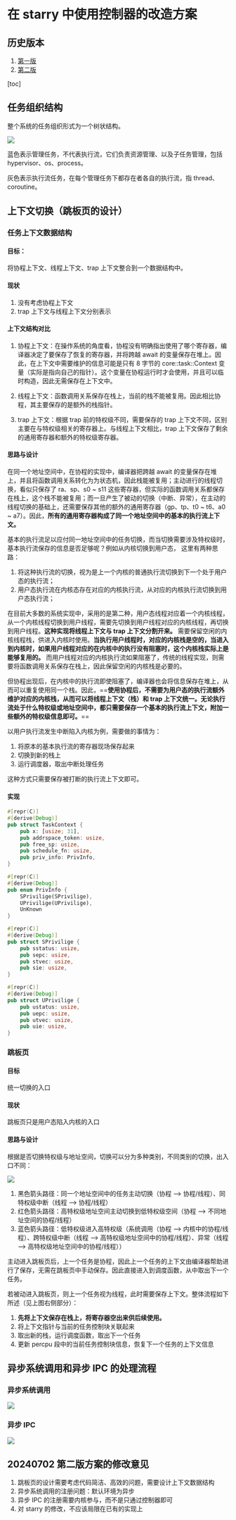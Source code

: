 # 在 starry 中使用控制器的改造方案

## 历史版本
1. [第一版](https://github.com/ATS-INTC/moic/blob/5609c8e8a35b7096c7ac53368690cef8390c8e6a/starry-renovation.md)
2. [第二版](https://github.com/ATS-INTC/moic/blob/191372a3ae6d390ed1e03cb070852df77320a16f/starry-renovation.md)

[toc]

## 任务组织结构

整个系统的任务组织形式为一个树状结构。

![](./assets/task_topo.svg)

蓝色表示管理任务，不代表执行流，它们负责资源管理、以及子任务管理，包括 hypervisor、os、process。

灰色表示执行流任务，在每个管理任务下都存在者各自的执行流，指 thread、coroutine。

## 上下文切换（跳板页的设计）

### 任务上下文数据结构

#### 目标：

将协程上下文、线程上下文、trap 上下文整合到一个数据结构中。

#### 现状

1. 没有考虑协程上下文
2. trap 上下文与线程上下文分别表示

#### 上下文结构对比

1. 协程上下文：在操作系统的角度看，协程没有明确指出使用了哪个寄存器，编译器决定了要保存了恢复的寄存器，并将跨越 await 的变量保存在堆上。因此，在上下文中需要维护的信息可能是只有 8 字节的 core::task::Context 变量（实际是指向自己的指针）。这个变量在协程运行时才会使用，并且可以临时构造，因此无需保存在上下文中。

2. 线程上下文：函数调用关系保存在栈上，当前的栈不能被复用。因此相比协程，其主要保存的是额外的栈指针。

3. trap 上下文：根据 trap 前的特权级不同，需要保存的 trap 上下文不同，区别主要在与特权级相关的寄存器上。与线程上下文相比，trap 上下文保存了剩余的通用寄存器和额外的特权级寄存器。

#### 思路与设计

在同一个地址空间中，在协程的实现中，编译器把跨越 await 的变量保存在堆上，并且将函数调用关系转化为为状态机，因此栈能被复用；主动进行的线程切换，看似只保存了 ra、sp、s0 ~ s11 这些寄存器，但实际的函数调用关系都保存在栈上，这个栈不能被复用；而一旦产生了被动的切换（中断、异常），在主动的线程切换的基础上，还需要保存其他的额外的通用寄存器（gp、tp、t0 ~ t6、a0 ~ a7）。因此，**所有的通用寄存器构成了同一个地址空间中的基本的执行流上下文。**

基本的执行流足以应付同一地址空间中的任务切换，而当切换需要涉及特权级时，基本执行流保存的信息是否足够呢？例如从内核切换到用户态， 这里有两种思路：

1. 将这种执行流的切换，视为是上一个内核的普通执行流切换到下一个处于用户态的执行流；
2. 用户态执行流在内核态存在对应的内核执行流，从对应的内核执行流切换到用户态执行流；

在目前大多数的系统实现中，采用的是第二种，用户态线程对应着一个内核线程，从一个内核线程切换到用户线程，需要先切换到用户线程对应的内核线程，再切换到用户线程。**这种实现将线程上下文与 trap 上下文分割开来。** 需要保留空闲的内核线程栈，供进入内核时使用。**当执行用户线程时，对应的内核栈是空的，当进入到内核时，如果用户线程对应的在内核中的执行没有阻塞时，这个内核栈实际上是能够复用的。** 而用户线程对应的内核执行流如果阻塞了，传统的线程实现，则需要将函数调用关系保存在栈上，因此保留空闲的内核栈是必要的。

但协程出现后，在内核中的执行流即使阻塞了，编译器也会将信息保存在堆上，从而可以重复使用同一个栈。因此，==**使用协程后，不需要为用户态的执行流额外维护对应的内核栈，从而可以将线程上下文（栈）和 trap 上下文统一。无论执行流处于什么特权级或地址空间中，都只需要保存一个基本的执行流上下文，附加一些额外的特权级信息即可。**==

以用户执行流发生中断陷入内核为例，需要做的事情为：

1. 将原本的基本执行流的寄存器现场保存起来
2. 切换到新的栈上
3. 运行调度器，取出中断处理任务

这种方式只需要保存被打断的执行流上下文即可。

#### 实现

```rust
#[repr(C)]
#[derive(Debug)]
pub struct TaskContext {
    pub x: [usize; 31],
    pub addrspace_token: usize,
    pub free_sp: usize,
    pub schedule_fn: usize,
    pub priv_info: PrivInfo,
}

#[repr(C)]
#[derive(Debug)]
pub enum PrivInfo {
    SPrivilige(SPrivilige),
    UPrivilige(UPrivilige),
    UnKnown
}

#[repr(C)]
#[derive(Debug)]
pub struct SPrivilige {
    pub sstatus: usize,
    pub sepc: usize,
    pub stvec: usize,
    pub sie: usize,
}

#[repr(C)]
#[derive(Debug)]
pub struct UPrivilige {
    pub ustatus: usize,
    pub uepc: usize,
    pub utvec: usize,
    pub uie: usize,
}
```

### 跳板页

#### 目标

统一切换的入口

#### 现状

跳板页只是用户态陷入内核的入口

#### 思路与设计

根据是否切换特权级与地址空间，切换可以分为多种类别，不同类别的切换，出入口不同：

![](./assets/trampoline.svg)

1. 黑色箭头路径：同一个地址空间中的任务主动切换（协程 --> 协程/线程）、同特权级中断（线程 --> 协程/线程）
2. 红色箭头路径：高特权级地址空间主动切换到低特权级空间（协程 --> 不同地址空间的协程/线程）
3. 蓝色箭头路径：低特权级进入高特权级（系统调用（协程 --> 内核中的协程/线程）、跨特权级中断（线程 --> 高特权级地址空间中的协程/线程）、异常（线程 --> 高特权级地址空间中的协程/线程））

主动进入跳板页后，上一个任务是协程，因此上一个任务的上下文由编译器帮助进行了保存，无需在跳板页中手动保存。因此直接进入到调度函数，从中取出下一个任务。

若被动进入跳板页，则上一个任务视为线程，此时需要保存上下文。整体流程如下所述（见上图右侧部分）：

1. **先将上下文保存在栈上，将寄存器空出来供后续使用。** 
2. 将上下文指针与当前的任务控制块关联起来
3. 取出新的栈，运行调度函数，取出下一个任务
4. 更新 percpu 段中的当前任务控制块信息，恢复下一个任务的上下文信息

## 异步系统调用和异步 IPC 的处理流程

### 异步系统调用

![](./assets/syscall.svg)

### 异步 IPC

![](./assets/ipc.svg)

## 20240702 第二版方案的修改意见

1. 跳板页的设计需要考虑代码简洁、高效的问题，需要设计上下文数据结构
2. 异步系统调用的注册问题：默认环境为异步
3. 异步 IPC 的注册需要内核参与，而不是只通过控制器即可
4. 对 starry 的修改，不应该局限在已有的实现上
